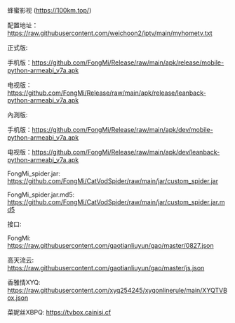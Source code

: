 蜂蜜影视 (https://100km.top/)

配置地址：https://raw.githubusercontent.com/weichoon2/iptv/main/myhometv.txt

正式版:

手机版：https://github.com/FongMi/Release/raw/main/apk/release/mobile-python-armeabi_v7a.apk

电视版：https://github.com/FongMi/Release/raw/main/apk/release/leanback-python-armeabi_v7a.apk

內測版:

手机版：https://github.com/FongMi/Release/raw/main/apk/dev/mobile-python-armeabi_v7a.apk

电视版：https://github.com/FongMi/Release/raw/main/apk/dev/leanback-python-armeabi_v7a.apk

FongMi_spider.jar: https://github.com/FongMi/CatVodSpider/raw/main/jar/custom_spider.jar

FongMi_spider.jar.md5: https://github.com/FongMi/CatVodSpider/raw/main/jar/custom_spider.jar.md5

接口:

FongMi: https://raw.githubusercontent.com/gaotianliuyun/gao/master/0827.json

高天流云: https://raw.githubusercontent.com/gaotianliuyun/gao/master/js.json

香雅情XYQ: https://raw.githubusercontent.com/xyq254245/xyqonlinerule/main/XYQTVBox.json

菜妮丝XBPQ: https://tvbox.cainisi.cf
